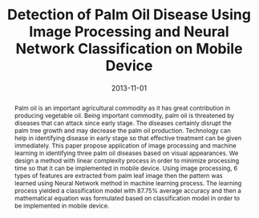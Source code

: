 ---
title: "Detection of Palm Oil Disease Using Image Processing and Neural Network Classification on Mobile Device"
collection: publications
permalink: /publication/detection-palm-oil-diseases
excerpt: 'This paper propose application of image processing and machine learning in identifying three palm oil diseases based on visual appearances.'
abstract: 'Palm oil is an important agricultural commodity as it has great contribution in producing vegetable oil. Being important commodity, palm oil is threatened by diseases that can attack since early stage. The diseases certainly disrupt the palm tree growth and may decrease the palm oil production. Technology can help in identifying disease in early stage so that effective treatment can be given immediately. This paper propose application of image processing and machine learning in identifying three palm oil diseases based on visual appearances. We design a method with linear complexity process in order to minimize processing time so that it can be implemented in mobile device. Using image processing, 6 types of features are extracted from palm leaf image then the pattern was learned using Neural Network method in machine learning process. The learning process yielded a classification model with 87.75% average accuracy and then a mathematical equation was formulated based on classification model in order to be implemented in mobile device.'
date: 2013-11-01
venue: 'International Journal of Computer Theory and Engineering'
paperurl: 'http://qoribmunajat.github.io/files/detection-palm-oil-diseases.pdf'
citation: 'Aji, A. F., Munajat, Q., Pratama, A. P., Kalamullah, H., Setiyawan, J., & Arymurthy, A. M. (2013). Detection of Palm Oil Disease Using Image Processing and Neural Network Classification on Mobile Device. <i>International Journal of Computer Theory and Engineering</i>, 5(3) pp. 528.'
---